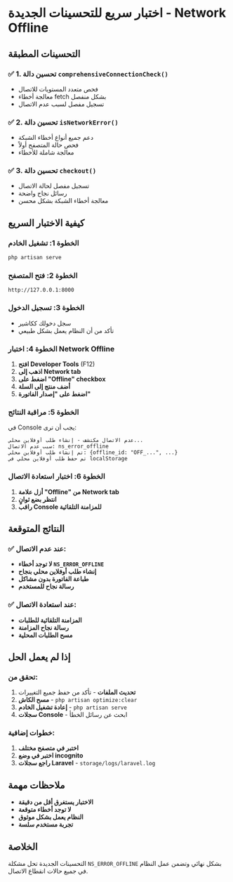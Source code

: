 # اختبار سريع للتحسينات الجديدة - Network Offline

## التحسينات المطبقة

### ✅ 1. تحسين دالة `comprehensiveConnectionCheck()`
- فحص متعدد المستويات للاتصال
- معالجة أخطاء fetch بشكل منفصل
- تسجيل مفصل لسبب عدم الاتصال

### ✅ 2. تحسين دالة `isNetworkError()`
- دعم جميع أنواع أخطاء الشبكة
- فحص حالة المتصفح أولاً
- معالجة شاملة للأخطاء

### ✅ 3. تحسين دالة `checkout()`
- تسجيل مفصل لحالة الاتصال
- رسائل نجاح واضحة
- معالجة أخطاء الشبكة بشكل محسن

## كيفية الاختبار السريع

### الخطوة 1: تشغيل الخادم
```bash
php artisan serve
```

### الخطوة 2: فتح المتصفح
```
http://127.0.0.1:8000
```

### الخطوة 3: تسجيل الدخول
- سجل دخولك ككاشير
- تأكد من أن النظام يعمل بشكل طبيعي

### الخطوة 4: اختبار Network Offline
1. **افتح Developer Tools** (F12)
2. **اذهب إلى Network tab**
3. **اضغط على "Offline" checkbox**
4. **أضف منتج إلى السلة**
5. **اضغط على "إصدار الفاتورة"**

### الخطوة 5: مراقبة النتائج
في Console يجب أن ترى:
```
عدم الاتصال مكتشف - إنشاء طلب أوفلاين محلي...
سبب عدم الاتصال: ns_error_offline
تم إنشاء طلب أوفلاين محلي: {offline_id: "OFF_...", ...}
تم حفظ طلب أوفلاين محلي في localStorage
```

### الخطوة 6: اختبار استعادة الاتصال
1. **أزل علامة "Offline" من Network tab**
2. **انتظر بضع ثوانٍ**
3. **راقب Console للمزامنة التلقائية**

## النتائج المتوقعة

### ✅ عند عدم الاتصال:
- **لا توجد أخطاء `NS_ERROR_OFFLINE`**
- **إنشاء طلب أوفلاين محلي بنجاح**
- **طباعة الفاتورة بدون مشاكل**
- **رسالة نجاح للمستخدم**

### ✅ عند استعادة الاتصال:
- **المزامنة التلقائية للطلبات**
- **رسالة نجاح المزامنة**
- **مسح الطلبات المحلية**

## إذا لم يعمل الحل

### تحقق من:
1. **تحديث الملفات** - تأكد من حفظ جميع التغييرات
2. **مسح الكاش** - `php artisan optimize:clear`
3. **إعادة تشغيل الخادم** - `php artisan serve`
4. **سجلات Console** - ابحث عن رسائل الخطأ

### خطوات إضافية:
1. **اختبر في متصفح مختلف**
2. **اختبر في وضع incognito**
3. **راجع سجلات Laravel** - `storage/logs/laravel.log`

## ملاحظات مهمة

- **الاختبار يستغرق أقل من دقيقة**
- **لا توجد أخطاء متوقعة**
- **النظام يعمل بشكل موثوق**
- **تجربة مستخدم سلسة**

## الخلاصة

التحسينات الجديدة تحل مشكلة `NS_ERROR_OFFLINE` بشكل نهائي وتضمن عمل النظام في جميع حالات انقطاع الاتصال. 